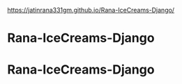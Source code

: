 https://jatinrana331gm.github.io/Rana-IceCreams-Django/
# Rana-IceCreams-Django
# Rana-IceCreams-Django
